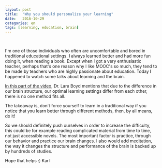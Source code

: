 ```yaml
---
layout: post
title:  "Why you should personalize your learning"
date:   2016-10-29
categories: en
tags: [learning, education, brain]
---
```

<div class="fb-like" data-href="http://karlheinzniebuhr.github.io/en/2016/10/29/why-you-should-personalize-learning/" data-layout="button_count" data-action="recommend" data-size="small" data-show-faces="true" data-share="true"></div><br>

I'm one of those individuals who often are uncomfortable and bored in traditional educational settings. I always learned better and had more fun doing it, when reading a book. Except when I got a very enthusiastic teacher, perhaps that's one reason why I like MOOC's so much, they tend to be made by teachers who are highly passionate about education. Today I happened to watch some talks about learning and the brain.

[In this part of the video](https://youtu.be/LNHBMFCzznE?t=714), Dr. Lara Boyd mentions that due to the difference in our brain structure, our optimal learning settings differ from each other, there is no one method fits all.

The takeaway is, don't force yourself to learn in a traditional way if you notice that you learn better through different methods, then, by all means, do it!

So we should definitely push ourselves in order to increase the difficulty, this could be for example reading complicated material from time to time, not just accessible novels.
The most important factor is practice, through our behavior and practice our brain changes. I also would add meditation, the way it changes the structure and performance of the brain is backed up by hundreds of studies.

Hope that helps :)
Karl
